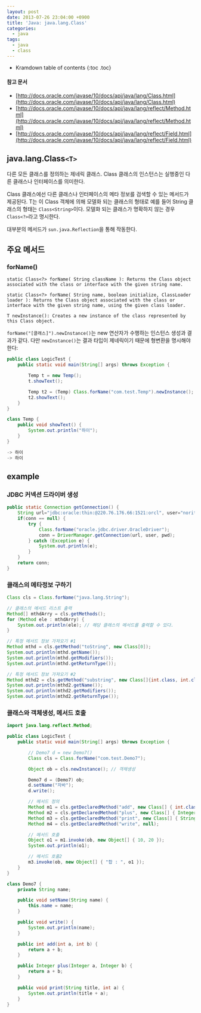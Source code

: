 ```yaml
---
layout: post
date: 2013-07-26 23:04:00 +0900
title: 'Java: java.lang.Class'
categories:
  - java
tags:
  - java
  - class
---
```


* Kramdown table of contents
{:toc .toc}

#### 참고 문서
- [http://docs.oracle.com/javase/10/docs/api/java/lang/Class.html](http://docs.oracle.com/javase/10/docs/api/java/lang/Class.html)
- [http://docs.oracle.com/javase/10/docs/api/java/lang/reflect/Method.html](http://docs.oracle.com/javase/10/docs/api/java/lang/reflect/Method.html)
- [http://docs.oracle.com/javase/10/docs/api/java/lang/reflect/Field.html](http://docs.oracle.com/javase/10/docs/api/java/lang/reflect/Field.html)


## java.lang.Class`<T>`

다른 모든 클래스를 정의하는 제네릭 클래스. Class 클래스의 인스턴스는 실행중인 다른 클래스나 인터페이스를 의미한다.

Class 클래스에선 다른 클래스나 인터페이스의 메타 정보를 검색할 수 있는 메서드가 제공된다. T는 이 Class 객체에 의해 모델화 되는 클래스의 형태로 예를 들어 String 클래스의 형태는 `Class<String>`이다. 모델화 되는 클래스가 명확하지 않는 경우 `Class<?>`라고 명시한다.

대부분의 메서드가 `sun.java.Reflection`을 통해 작동한다.

## 주요 메서드

### forName()

```
static Class<?> forName( String className ): Returns the Class object associated with the class or interface with the given string name.

static Class<?> forName( String name, boolean initialize, ClassLoader loader ): Returns the Class object associated with the class or interface with the given string name, using the given class loader.

T newInstance(): Creates a new instance of the class represented by this Class object.
```

`forName("[클래스]").newInstance()`는 new 연산자가 수행하는 인스턴스 생성과 결과가 같다. 다만 `newInstance()`는 결과 타입이 제네릭이기 때문에 형변환을 명시해야 한다:

```java
public class LogicTest {
    public static void main(String[] args) throws Exception {

        Temp t = new Temp();
        t.showText();

        Temp t2 = (Temp) Class.forName("com.test.Temp").newInstance();
        t2.showText();
    }
}

class Temp {
    public void showText() {
        System.out.println("하이");
    }
}

-> 하이
-> 하이
```

## example

### JDBC 커넥션 드라이버 생성

```java
public static Connection getConnection() {
    String url="jdbc:oracle:thin:@220.76.176.66:1521:orcl", user="noritersand", pwd="java301$!";
    if(conn == null) {
        try {
            Class.forName("oracle.jdbc.driver.OracleDriver");
            conn = DriverManager.getConnection(url, user, pwd);
        } catch (Exception e) {
            System.out.println(e);
        }
    }
    return conn;
}
```

### 클래스의 메타정보 구하기

```java
Class cls = Class.forName("java.lang.String");

// 클래스의 메서드 리스트 출력
Method[] mthdArry = cls.getMethods();
for (Method ele : mthdArry) {
    System.out.println(ele); // 해당 클래스의 메서드를 출력할 수 있다.
}

// 특정 메서드 정보 가져오기 #1
Method mthd = cls.getMethod("toString", new Class[0]);
System.out.println(mthd.getName());
System.out.println(mthd.getModifiers());
System.out.println(mthd.getReturnType());

// 특정 메서드 정보 가져오기 #2
Method mthd2 = cls.getMethod("substring", new Class[]{int.class, int.class});
System.out.println(mthd2.getName());
System.out.println(mthd2.getModifiers());
System.out.println(mthd2.getReturnType());
```

### 클래스와 객체생성, 메서드 호출

```java
import java.lang.reflect.Method;

public class LogicTest {
    public static void main(String[] args) throws Exception {

        // Demo7 d = new Demo7()
        Class cls = Class.forName("com.test.Demo7");

        Object ob = cls.newInstance(); // 객체생성

        Demo7 d = (Demo7) ob;
        d.setName("자바");
        d.write();

        // 메서드 정의
        Method m1 = cls.getDeclaredMethod("add", new Class[] { int.class, int.class });
        Method m2 = cls.getDeclaredMethod("plus", new Class[] { Integer.class, Integer.class });
        Method m3 = cls.getDeclaredMethod("print", new Class[] { String.class, int.class });
        Method m4 = cls.getDeclaredMethod("write", null);

        // 메서드 호출
        Object o1 = m1.invoke(ob, new Object[] { 10, 20 });
        System.out.println(o1);

        // 메서드 호출2
        m3.invoke(ob, new Object[] { "합 : ", o1 });
    }
}

class Demo7 {
    private String name;

    public void setName(String name) {
        this.name = name;
    }

    public void write() {
        System.out.println(name);
    }

    public int add(int a, int b) {
        return a + b;
    }

    public Integer plus(Integer a, Integer b) {
        return a + b;
    }

    public void print(String title, int a) {
        System.out.println(title + a);
    }
}
```
